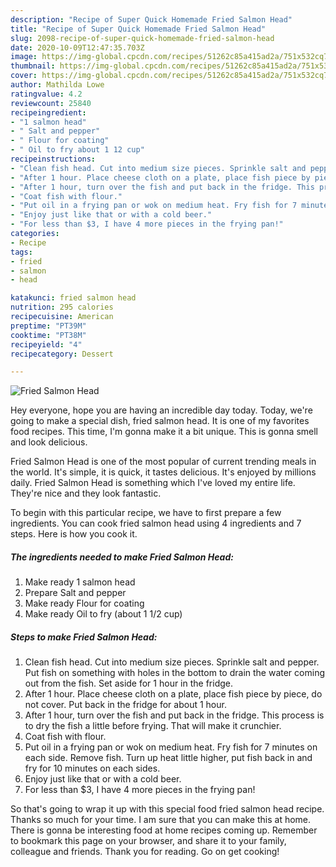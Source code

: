 ```yaml
---
description: "Recipe of Super Quick Homemade Fried Salmon Head"
title: "Recipe of Super Quick Homemade Fried Salmon Head"
slug: 2098-recipe-of-super-quick-homemade-fried-salmon-head
date: 2020-10-09T12:47:35.703Z
image: https://img-global.cpcdn.com/recipes/51262c85a415ad2a/751x532cq70/fried-salmon-head-recipe-main-photo.jpg
thumbnail: https://img-global.cpcdn.com/recipes/51262c85a415ad2a/751x532cq70/fried-salmon-head-recipe-main-photo.jpg
cover: https://img-global.cpcdn.com/recipes/51262c85a415ad2a/751x532cq70/fried-salmon-head-recipe-main-photo.jpg
author: Mathilda Lowe
ratingvalue: 4.2
reviewcount: 25840
recipeingredient:
- "1 salmon head"
- " Salt and pepper"
- " Flour for coating"
- " Oil to fry about 1 12 cup"
recipeinstructions:
- "Clean fish head. Cut into medium size pieces. Sprinkle salt and pepper. Put fish on something with holes in the bottom to drain the water coming out from the fish. Set aside for 1 hour in the fridge."
- "After 1 hour. Place cheese cloth on a plate, place fish piece by piece, do not cover. Put back in the fridge for about 1 hour."
- "After 1 hour, turn over the fish and put back in the fridge. This process is to dry the fish a little before frying. That will make it crunchier."
- "Coat fish with flour."
- "Put oil in a frying pan or wok on medium heat. Fry fish for 7 minutes on each side. Remove fish. Turn up heat little higher, put fish back in and fry for 10 minutes on each sides."
- "Enjoy just like that or with a cold beer."
- "For less than $3, I have 4 more pieces in the frying pan!"
categories:
- Recipe
tags:
- fried
- salmon
- head

katakunci: fried salmon head 
nutrition: 295 calories
recipecuisine: American
preptime: "PT39M"
cooktime: "PT38M"
recipeyield: "4"
recipecategory: Dessert

---
```



![Fried Salmon Head](https://img-global.cpcdn.com/recipes/51262c85a415ad2a/751x532cq70/fried-salmon-head-recipe-main-photo.jpg)

Hey everyone, hope you are having an incredible day today. Today, we're going to make a special dish, fried salmon head. It is one of my favorites food recipes. This time, I'm gonna make it a bit unique. This is gonna smell and look delicious.

Fried Salmon Head is one of the most popular of current trending meals in the world. It's simple, it is quick, it tastes delicious. It's enjoyed by millions daily. Fried Salmon Head is something which I've loved my entire life. They're nice and they look fantastic.




To begin with this particular recipe, we have to first prepare a few ingredients. You can cook fried salmon head using 4 ingredients and 7 steps. Here is how you cook it.

<!--inarticleads1-->

##### The ingredients needed to make Fried Salmon Head:

1. Make ready 1 salmon head
1. Prepare  Salt and pepper
1. Make ready  Flour for coating
1. Make ready  Oil to fry (about 1 1/2 cup)




<!--inarticleads2-->

##### Steps to make Fried Salmon Head:

1. Clean fish head. Cut into medium size pieces. Sprinkle salt and pepper. Put fish on something with holes in the bottom to drain the water coming out from the fish. Set aside for 1 hour in the fridge.
1. After 1 hour. Place cheese cloth on a plate, place fish piece by piece, do not cover. Put back in the fridge for about 1 hour.
1. After 1 hour, turn over the fish and put back in the fridge. This process is to dry the fish a little before frying. That will make it crunchier.
1. Coat fish with flour.
1. Put oil in a frying pan or wok on medium heat. Fry fish for 7 minutes on each side. Remove fish. Turn up heat little higher, put fish back in and fry for 10 minutes on each sides.
1. Enjoy just like that or with a cold beer.
1. For less than $3, I have 4 more pieces in the frying pan!




So that's going to wrap it up with this special food fried salmon head recipe. Thanks so much for your time. I am sure that you can make this at home. There is gonna be interesting food at home recipes coming up. Remember to bookmark this page on your browser, and share it to your family, colleague and friends. Thank you for reading. Go on get cooking!
